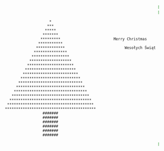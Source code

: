  <font color="green"><marquee>Merry Christmas!</marquee></font><font color="green"><marquee>Merry Christmas!</marquee></font>
```
                     *
                    ***
                   *****
                  *******
                 *********                        Merry Christmas
                ***********
               *************                           Wesołych Świąt
              ***************
             *****************
            *******************
           *********************
          ***********************
         *************************
        ***************************
       *****************************
      *******************************
     *********************************
    ***********************************
   *************************************
  ***************************************
 *****************************************
                  #######
                  #######
                  #######
                  #######
                  #######
                  #######
```
<font color="green"><marquee>Merry Christmas!</marquee></font>
